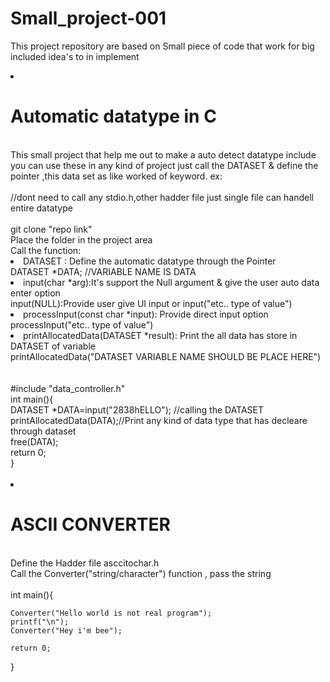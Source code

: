# Small_project-001
This project repository are based on Small piece  of code that work for big included idea's to in implement 
<li><h1>Automatic datatype in C</h1></li><br>
<div>
  This small project that help me out to make a auto detect datatype include you can use  these in any kind of project just call    the DATASET & define the pointer ,this data set as like worked of keyword.
  ex: <br>
  <br>//dont need to call any stdio.h,other hadder file just single file can handell entire datatype <br>
  <br>git clone "repo link"<br>Place the folder in the project area <br> Call the function:<br>
  <li>DATASET : Define the automatic datatype through the Pointer </li><div>DATASET *DATA; //VARIABLE NAME IS DATA </div>
  <li>input(char *arg):It's support the Null argument & give the user auto data enter option</li><div>input(NULL):Provide user give UI input or input("etc.. type of value")</div>
  <li>processInput(const char *input): Provide direct input option </li><div>processInput("etc.. type of value")</div>
  <li>printAllocatedData(DATASET *result): Print the all data has store in DATASET of variable</li><div>printAllocatedData("DATASET VARIABLE NAME SHOULD BE PLACE HERE")</div>
  <br>
  <br>#include  "data_controller.h"<br>
    int main(){  
    <br>DATASET *DATA=input("2838hELLO"); //calling the DATASET
    <br>printAllocatedData(DATA);//Print any kind of data type that has decleare through dataset
    <br>free(DATA); 
    <br>return 0;
  <br>}
</div>
<br><li><h1>ASCII CONVERTER</h1></li>
<br>
<div>
  Define the Hadder file asccitochar.h<br>
  Call the Converter("string/character") function , pass the string <br>
  <div>
    <br>int main(){<br>
    
    Converter("Hello world is not real program");
    printf("\n");
    Converter("Hey i'm bee");

    return 0;
}<div>

</div>
